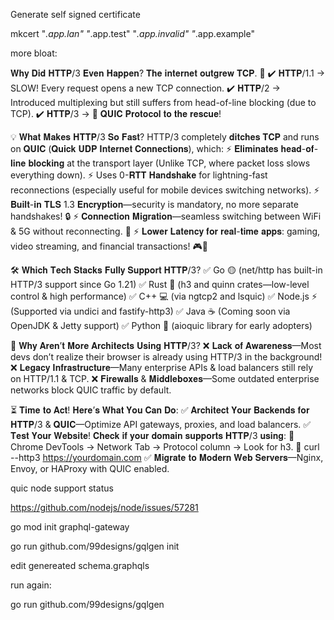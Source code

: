 Generate self signed certificate

mkcert "*.app.lan" "*.app.test" "*.app.invalid" "*.app.example"
  
more bloat:

𝐖𝐡𝐲 𝐃𝐢𝐝 𝐇𝐓𝐓𝐏/3 𝐄𝐯𝐞𝐧 𝐇𝐚𝐩𝐩𝐞𝐧?
𝐓𝐡𝐞 𝐢𝐧𝐭𝐞𝐫𝐧𝐞𝐭 𝐨𝐮𝐭𝐠𝐫𝐞𝐰 𝐓𝐂𝐏. 🚀
✔️ 𝐇𝐓𝐓𝐏/1.1 → SLOW! Every request opens a new TCP connection.
✔️ 𝐇𝐓𝐓𝐏/2 → Introduced multiplexing but still suffers from head-of-line blocking (due to TCP).
✔️ 𝐇𝐓𝐓𝐏/3 → 🚀 𝐐𝐔𝐈𝐂 𝐏𝐫𝐨𝐭𝐨𝐜𝐨𝐥 𝐭𝐨 𝐭𝐡𝐞 𝐫𝐞𝐬𝐜𝐮𝐞!

💡 𝐖𝐡𝐚𝐭 𝐌𝐚𝐤𝐞𝐬 𝐇𝐓𝐓𝐏/3 𝐒𝐨 𝐅𝐚𝐬𝐭?
HTTP/3 completely 𝐝𝐢𝐭𝐜𝐡𝐞𝐬 𝐓𝐂𝐏 and runs on 𝐐𝐔𝐈𝐂 (𝐐𝐮𝐢𝐜𝐤 𝐔𝐃𝐏 𝐈𝐧𝐭𝐞𝐫𝐧𝐞𝐭 𝐂𝐨𝐧𝐧𝐞𝐜𝐭𝐢𝐨𝐧𝐬), which:
⚡ 𝐄𝐥𝐢𝐦𝐢𝐧𝐚𝐭𝐞𝐬 𝐡𝐞𝐚𝐝-𝐨𝐟-𝐥𝐢𝐧𝐞 𝐛𝐥𝐨𝐜𝐤𝐢𝐧𝐠 at the transport layer (Unlike TCP, where packet loss slows everything down).
⚡ Uses 0-𝐑𝐓𝐓 𝐇𝐚𝐧𝐝𝐬𝐡𝐚𝐤𝐞 for lightning-fast reconnections (especially useful for mobile devices switching networks).
⚡ 𝐁𝐮𝐢𝐥𝐭-𝐢𝐧 𝐓𝐋𝐒 1.3 𝐄𝐧𝐜𝐫𝐲𝐩𝐭𝐢𝐨𝐧—security is mandatory, no more separate handshakes! 🔒
⚡ 𝐂𝐨𝐧𝐧𝐞𝐜𝐭𝐢𝐨𝐧 𝐌𝐢𝐠𝐫𝐚𝐭𝐢𝐨𝐧—seamless switching between WiFi & 5G without reconnecting. 📶
⚡ 𝐋𝐨𝐰𝐞𝐫 𝐋𝐚𝐭𝐞𝐧𝐜𝐲 𝐟𝐨𝐫 𝐫𝐞𝐚𝐥-𝐭𝐢𝐦𝐞 𝐚𝐩𝐩𝐬: gaming, video streaming, and financial transactions! 🎮🎥

🛠️ 𝐖𝐡𝐢𝐜𝐡 𝐓𝐞𝐜𝐡 𝐒𝐭𝐚𝐜𝐤𝐬 𝐅𝐮𝐥𝐥𝐲 𝐒𝐮𝐩𝐩𝐨𝐫𝐭 𝐇𝐓𝐓𝐏/3?
✅ Go 🟡 (net/http has built-in HTTP/3 support since Go 1.21)
✅ Rust 🦀 (h3 and quinn crates—low-level control & high performance)
✅ C++ 💻 (via ngtcp2 and lsquic)
✅ Node.js ⚡ (Supported via undici and fastify-http3)
✅ Java ☕ (Coming soon via OpenJDK & Jetty support)
✅ Python 🐍 (aioquic library for early adopters)

🚀 𝐖𝐡𝐲 𝐀𝐫𝐞𝐧’𝐭 𝐌𝐨𝐫𝐞 𝐀𝐫𝐜𝐡𝐢𝐭𝐞𝐜𝐭𝐬 𝐔𝐬𝐢𝐧𝐠 𝐇𝐓𝐓𝐏/3?
❌ 𝐋𝐚𝐜𝐤 𝐨𝐟 𝐀𝐰𝐚𝐫𝐞𝐧𝐞𝐬𝐬—Most devs don’t realize their browser is already using HTTP/3 in the background!
❌ 𝐋𝐞𝐠𝐚𝐜𝐲 𝐈𝐧𝐟𝐫𝐚𝐬𝐭𝐫𝐮𝐜𝐭𝐮𝐫𝐞—Many enterprise APIs & load balancers still rely on HTTP/1.1 & TCP.
❌ 𝐅𝐢𝐫𝐞𝐰𝐚𝐥𝐥𝐬 & 𝐌𝐢𝐝𝐝𝐥𝐞𝐛𝐨𝐱𝐞𝐬—Some outdated enterprise networks block QUIC traffic by default.

⏳ 𝐓𝐢𝐦𝐞 𝐭𝐨 𝐀𝐜𝐭! 𝐇𝐞𝐫𝐞’𝐬 𝐖𝐡𝐚𝐭 𝐘𝐨𝐮 𝐂𝐚𝐧 𝐃𝐨:
✅ 𝐀𝐫𝐜𝐡𝐢𝐭𝐞𝐜𝐭 𝐘𝐨𝐮𝐫 𝐁𝐚𝐜𝐤𝐞𝐧𝐝𝐬 𝐟𝐨𝐫 𝐇𝐓𝐓𝐏/3 & 𝐐𝐔𝐈𝐂—Optimize API gateways, proxies, and load balancers.
✅ 𝐓𝐞𝐬𝐭 𝐘𝐨𝐮𝐫 𝐖𝐞𝐛𝐬𝐢𝐭𝐞! 𝐂𝐡𝐞𝐜𝐤 𝐢𝐟 𝐲𝐨𝐮𝐫 𝐝𝐨𝐦𝐚𝐢𝐧 𝐬𝐮𝐩𝐩𝐨𝐫𝐭𝐬 𝐇𝐓𝐓𝐏/3 𝐮𝐬𝐢𝐧𝐠:
🔹 Chrome DevTools → Network Tab → Protocol column → Look for h3.
🔹 curl --http3 https://yourdomain.com
✅ 𝐌𝐢𝐠𝐫𝐚𝐭𝐞 𝐭𝐨 𝐌𝐨𝐝𝐞𝐫𝐧 𝐖𝐞𝐛 𝐒𝐞𝐫𝐯𝐞𝐫𝐬—Nginx, Envoy, or HAProxy with QUIC enabled.

quic node support status

https://github.com/nodejs/node/issues/57281


go mod init graphql-gateway  

go run github.com/99designs/gqlgen init

edit genereated schema.graphqls

run again:

go run github.com/99designs/gqlgen 

